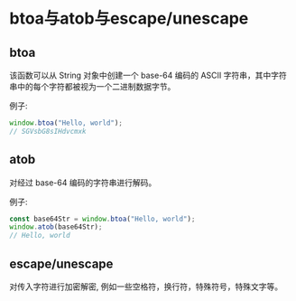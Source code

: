 # btoa与atob与escape/unescape

[tag]:记录|js|转码
[create]:2019-10-28

## btoa

该函数可以从 String 对象中创建一个 base-64 编码的 ASCII 字符串，其中字符串中的每个字符都被视为一个二进制数据字节。

例子:

```javascript
window.btoa("Hello, world");
// SGVsbG8sIHdvcmxk
```

## atob

对经过 base-64 编码的字符串进行解码。

例子:

```javascript
const base64Str = window.btoa("Hello, world");
window.atob(base64Str);
// Hello, world
```

## escape/unescape

对传入字符进行加密解密, 例如一些空格符，换行符，特殊符号，特殊文字等。